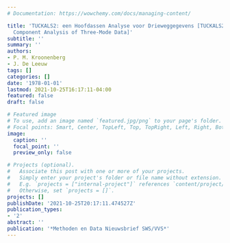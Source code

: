 ```yaml
---
# Documentation: https://wowchemy.com/docs/managing-content/

title: 'TUCKALS2: een Hoofdassen Analyse voor Drieweggegevens [TUCKALS2: A Principal
  Component Analysis of Three-Mode Data]'
subtitle: ''
summary: ''
authors:
- P. M. Kroonenberg
- J. De Leeuw
tags: []
categories: []
date: '1978-01-01'
lastmod: 2021-10-25T16:17:11-04:00
featured: false
draft: false

# Featured image
# To use, add an image named `featured.jpg/png` to your page's folder.
# Focal points: Smart, Center, TopLeft, Top, TopRight, Left, Right, BottomLeft, Bottom, BottomRight.
image:
  caption: ''
  focal_point: ''
  preview_only: false

# Projects (optional).
#   Associate this post with one or more of your projects.
#   Simply enter your project's folder or file name without extension.
#   E.g. `projects = ["internal-project"]` references `content/project/deep-learning/index.md`.
#   Otherwise, set `projects = []`.
projects: []
publishDate: '2021-10-25T20:17:11.474527Z'
publication_types:
- '2'
abstract: ''
publication: '*Methoden en Data Nieuwsbrief SWS/VVS*'
---
```


